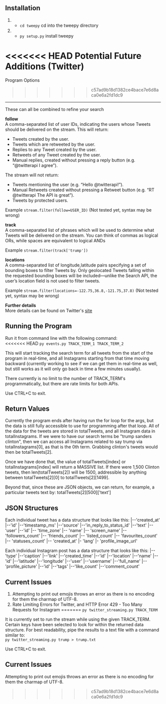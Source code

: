 Installation
-----------
1. - `cd tweepy` cd into the tweepy directory
2. - `py setup.py` install tweepy

<<<<<<< HEAD
Potential Future Additions (Twitter)
=======
Program Options
>>>>>>> c57ad9b18d1382ce4bace7e6d8aca0e6a2fd1dc9
---------------
These can all be combined to refine your search

**follow**  
A comma-separated list of user IDs, indicating the users whose Tweets should be delivered on the stream.
This will return:
- Tweets created by the user.
- Tweets which are retweeted by the user.
- Replies to any Tweet created by the user.
- Retweets of any Tweet created by the user.
- Manual replies, created without pressing a reply button (e.g. “@twitterapi I agree”).

The stream will not return:
- Tweets mentioning the user (e.g. “Hello @twitterapi!”).
- Manual Retweets created without pressing a Retweet button (e.g. “RT @twitterapi The API is great”).
- Tweets by protected users.

Example
`stream.filter(follow=USER_ID)` (Not tested yet, syntax may be wrong)

**track**  
A comma-separated list of phrases which will be used to determine what Tweets will be delivered on the stream. You can think of commas as logical ORs, while spaces are equivalent to logical ANDs

Example
`stream.filter(track['trump'])`

**locations**  
A comma-separated list of longitude,latitude pairs specifying a set of bounding boxes to filter Tweets by. Only geolocated Tweets falling within the requested bounding boxes will be included—unlike the Search API, the user’s location field is not used to filter tweets.

Example
`stream.filter(locations=-122.75,36.8,-121.75,37.8)` (Not tested yet, syntax may be wrong)

**Further details**  
More details can be found on Twitter's [site](https://dev.twitter.com/streaming/overview/request-parameters)


Running the Program
-------------------
Run it from command line with the following command:  
<<<<<<< HEAD
`py events.py TRACK_TERM_1 TRACK_TERM_2`

This will start tracking the search term for all tweets from the start of the program in real-time, and all Instagrams starting from that time moving backward (currently working to see if we can get them in real-time as well, but still works as it will only go back in time a few minutes usually).

There currently is no limit to the number of TRACK_TERM's programmatically, but there are rate limits for both APIs.

Use CTRL+C to exit.

Return Values
-------------
Currently the program ends after having run the for loop for the args, but the data is still fully accessible to use for programming after that loop. All of the data for the tweets are stored in totalTweets, and all Instagram data in totalInstagrams. If we were to have our search terms be "trump sanders clinton", then we can access all Instagrams related to say trump via totalInstagrams[0], as that is the 0th term. Grabbing clinton's tweets would then be totalTweets[2].

Once we have done that, the value of totalTweets[index] or totalInstagrams[index] will return a MASSIVE list. If there were 1,500 Clinton tweets, then len(totalTweets[2]) will be 1500, addressible by anything between totalTweets[2][0] to totalTweets[2][1499].

Beyond that, since these are JSON objects, we can return, for example, a particular tweets text by: totalTweets[2][500]['text']

JSON Structures
---------------
Each individual tweet has a data structure that looks like this:
|--'created_at'
|--'id'
|--'timestamp_ms'
|--'source'
|--'in_reply_to_status_id'
|--'text'
|--'user'
  |--'id'
  |-- 'time_zone'
  |-- 'name'
  |-- 'screen_name'
  |-- 'followers_count'
  |-- 'friends_count'
  |-- 'listed_count'
  |-- 'favourites_count'
  |-- 'statuses_count'
  |-- 'created_at'
  |- 'lang'
  |- 'profile_image_url'

Each individual Instagram post has a data structure that looks like this:
|--'type'
|--'caption'
|--'link'
|--'created_time'
|--'id'
|--'location'
  |--'name'
  |--'id'
  |--'latitude'
  |--'longitude'
|--'user'
  |--'username'
  |--'full_name'
  |--'profile_picture'
  |--'id'
|--'tags'
|--'like_count'
|--'comment_count'

Current Issues
--------------
1. Attempting to print out emojis throws an error as there is no encoding for them the charmap of UTF-8.
2. Rate Limiting Errors for Twitter, and HTTP Error 429 - Too Many Requests for Instagram
=======
`py twitter_streaming.py TRACK_TERM`

It is currently set to run the stream while using the given TRACK_TERM. Certain keys have been selected to look for within the returned data structure. For best readability, pipe the results to a text file with a command similar to:  
`py twitter_streaming.py trump > trump.txt`

Use CTRL+C to exit.

Current Issues
--------------
Attempting to print out emojis throws an error as there is no encoding for them the charmap of UTF-8.
>>>>>>> c57ad9b18d1382ce4bace7e6d8aca0e6a2fd1dc9
